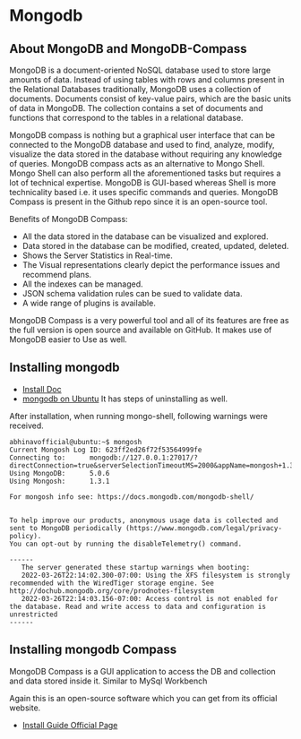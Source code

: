 # Mongodb

## About MongoDB and MongoDB-Compass

MongoDB is a document-oriented NoSQL database used to store large amounts of data. Instead of using tables with rows and columns present in the Relational Databases traditionally, MongoDB uses a collection of documents. Documents consist of key-value pairs, which are the basic units of data in MongoDB. The collection contains a set of documents and functions that correspond to the tables in a relational database.

MongoDB compass is nothing but a graphical user interface that can be connected to the MongoDB database and used to find, analyze, modify, visualize the data stored in the database without requiring any knowledge of queries. MongoDB compass acts as an alternative to Mongo Shell. Mongo Shell can also perform all the aforementioned tasks but requires a lot of technical expertise. MongoDB is GUI-based whereas Shell is more technicality based i.e. it uses specific commands and queries. MongoDB Compass is present in the Github repo since it is an open-source tool.

Benefits of MongoDB Compass:
* All the data stored in the database can be visualized and explored.
* Data stored in the database can be modified, created, updated, deleted.
* Shows the Server Statistics in Real-time. 
* The Visual representations clearly depict the performance issues and recommend plans. 
* All the indexes can be managed. 
* JSON schema validation rules can be sued to validate data. 
* A wide range of plugins is available.

MongoDB Compass is a very powerful tool and all of its features are free as the full version is open source and available on GitHub. It makes use of MongoDB easier to Use as well.

## Installing mongodb

* [Install Doc](https://docs.mongodb.com/manual/installation/)
* [mongodb on Ubuntu](https://www.mongodb.com/docs/manual/tutorial/install-mongodb-on-ubuntu/) It has steps of uninstalling as well.

After installation, when running mongo-shell, following warnings were received.

```shell
abhinavofficial@ubuntu:~$ mongosh
Current Mongosh Log ID:	623ff2ed26f72f53564999fe
Connecting to:		mongodb://127.0.0.1:27017/?directConnection=true&serverSelectionTimeoutMS=2000&appName=mongosh+1.3.1
Using MongoDB:		5.0.6
Using Mongosh:		1.3.1

For mongosh info see: https://docs.mongodb.com/mongodb-shell/


To help improve our products, anonymous usage data is collected and sent to MongoDB periodically (https://www.mongodb.com/legal/privacy-policy).
You can opt-out by running the disableTelemetry() command.

------
   The server generated these startup warnings when booting:
   2022-03-26T22:14:02.300-07:00: Using the XFS filesystem is strongly recommended with the WiredTiger storage engine. See http://dochub.mongodb.org/core/prodnotes-filesystem
   2022-03-26T22:14:03.156-07:00: Access control is not enabled for the database. Read and write access to data and configuration is unrestricted
------
```

## Installing mongodb Compass
MongoDB Compass is a GUI application to access the DB and collection and data stored inside it. Similar to MySql Workbench

Again this is an open-source software which you can get from its official website. 

* [Install Guide Official Page](https://docs.mongodb.com/compass/master/install)